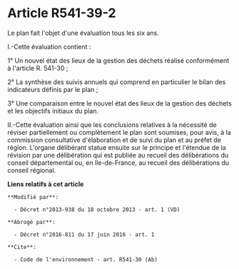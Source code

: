 # Article R541-39-2

Le plan fait l'objet d'une évaluation tous les six ans. 

I.-Cette évaluation contient : 

1° Un nouvel état des lieux de la gestion des déchets réalisé conformément à l'article R. 541-30 ; 

2° La synthèse des suivis annuels qui comprend en particulier le bilan des indicateurs définis par le plan ; 

3° Une comparaison entre le nouvel état des lieux de la gestion des déchets et les objectifs initiaux du plan. 

II.-Cette évaluation ainsi que les conclusions relatives à la nécessité de réviser partiellement ou complètement le plan sont
soumises, pour avis, à la commission consultative d'élaboration et de suivi du plan et au préfet de région. L'organe
délibérant statue ensuite sur le principe et l'étendue de la révision par une délibération qui est publiée au recueil des
délibérations du conseil départemental ou, en Ile-de-France, au recueil des délibérations du conseil régional.

**Liens relatifs à cet article**

	**Modifié par**:

	  - Décret n°2013-938 du 18 octobre 2013 - art. 1 (VD)

	**Abrogé par**:

	  - Décret n°2016-811 du 17 juin 2016 - art. 1

	**Cite**:

	  - Code de l'environnement - art. R541-30 (Ab)
